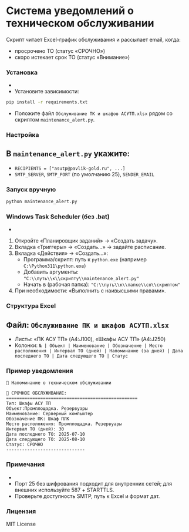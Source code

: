 # Система уведомлений о техническом обслуживании

Скрипт читает Excel-график обслуживания и рассылает email, когда:
- просрочено ТО (статус «СРОЧНО»)
- скоро истекает срок ТО (статус «Внимание»)

### Установка
- 
- Установите зависимости:
```bash
pip install -r requirements.txt
```
- Положите файл `Обслуживание ПК и шкафов АСУТП.xlsx` рядом со скриптом `maintenance_alert.py`.

### Настройка
В `maintenance_alert.py` укажите:
- 
- `RECIPIENTS = ["asutp@pavlik-gold.ru", ...]`
- `SMTP_SERVER`, `SMTP_PORT` (по умолчанию 25), `SENDER_EMAIL`

### Запуск вручную
```bash
python maintenance_alert.py
```

### Windows Task Scheduler (без .bat)
- 
1. Откройте «Планировщик заданий» → «Создать задачу».  
2. Вкладка «Триггеры» → «Создать…» → задайте расписание.  
3. Вкладка «Действия» → «Создать…»:  
   - Программа/скрипт: путь к `python.exe` (например `C:\Python311\python.exe`)  
   - Добавить аргументы: `"C:\\путь\\к\\скрипту\\maintenance_alert.py"`  
   - Начать в (рабочая папка): `"C:\\путь\\к\\папке\\со\\скриптом"`  
4. При необходимости: «Выполнить с наивысшими правами».  

### Структура Excel
Файл: `Обслуживание ПК и шкафов АСУТП.xlsx`
- 
- Листы: «ПК АСУ ТП» (A4:J100), «Шкафы АСУ ТП» (A4:J250)
- Колонки: `№ | Объект | Наименование | Обозначение | Место расположения | Интервал ТО (дней) | Напоминание (за дней) | Дата последнего ТО | Дата следующего ТО | Статус`

### Пример уведомления
```
🔔 Напоминание о техническом обслуживании

🚨 СРОЧНОЕ ОБСЛУЖИВАНИЕ:
==================================================
Тип: Шкафы АСУ ТП
Объект:Промплощадка. Резервуары
Наименование: Серверный компьютер
Обозначение ПК: Шкаф ПЛК
Место расположения: Промплощадка. Резервуары
Интервал ТО (дней): 30
Дата последнего ТО: 2025-07-10
Дата следующего ТО: 2025-08-10
Статус: СРОЧНО
------------------------------
```

### Примечания
- 
- Порт 25 без шифрования подходит для внутренних сетей; для внешних используйте 587 + STARTTLS.  
- Проверьте доступность SMTP, путь к Excel и формат дат.

### Лицензия
MIT License
